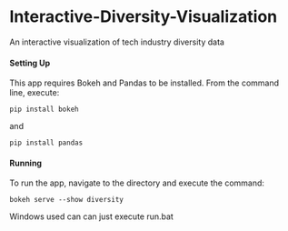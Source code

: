 # Interactive-Diversity-Visualization
An interactive visualization of tech industry diversity data

#### Setting Up

This app requires Bokeh and Pandas to be installed. From the
command line, execute:

    pip install bokeh

and

    pip install pandas

#### Running

To run the app, navigate to the directory and execute the command:

    bokeh serve --show diversity

Windows used can can just execute run.bat
